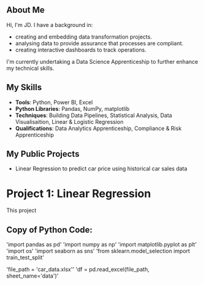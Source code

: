 ## About Me
Hi, I'm JD. I have a background in:
- creating and embedding data transformation projects.
- analysing data to provide assurance that processes are compliant.
- creating interactive dashboards to track operations.

I'm currently undertaking a Data Science Apprenticeship to further enhance my technical skills.

## My Skills
- **Tools**: Python, Power BI, Excel
- **Python Libraries**: Pandas, NumPy, matplotlib
- **Techniques**: Building Data Pipelines, Statistical Analysis, Data Visualisaition, Linear & Logistic Regression
- **Qualifications**: Data Analytics Apprenticeship, Compliance & Risk Apprenticeship

## My Public Projects
- Linear Regression to predict car price using historical car sales data



# Project 1: Linear Regression
This project



## Copy of Python Code:
'import pandas as pd'
'import numpy as np'
'import matplotlib.pyplot as plt'
'import os'
'import seaborn as sns'
'from sklearn.model_selection import train_test_split'

'file_path = 'car_data.xlsx''
'df = pd.read_excel(file_path, sheet_name='data')'

